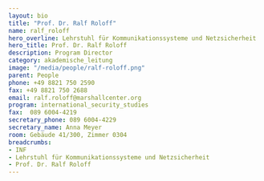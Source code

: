 ```yaml
---
layout: bio
title: "Prof. Dr. Ralf Roloff"
name: ralf_roloff
hero_overline: Lehrstuhl für Kommunikationssysteme und Netzsicherheit
hero_title: Prof. Dr. Ralf Roloff
description: Program Director
category: akademische_leitung
image: "/media/people/ralf-roloff.png"
parent: People
phone: +49 8821 750 2590
fax: +49 8821 750 2688
email: ralf.roloff@marshallcenter.org
program: international_security_studies
fax:  089 6004-4219
secretary_phone: 089 6004-4229
secretary_name: Anna Meyer
room: Gebäude 41/300, Zimmer 0304
breadcrumbs:
- INF
- Lehrstuhl für Kommunikationssysteme und Netzsicherheit
- Prof. Dr. Ralf Roloff
---
```

